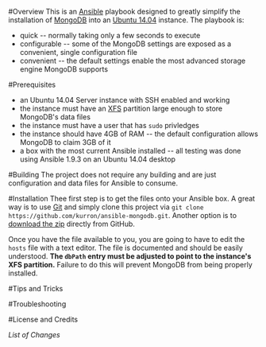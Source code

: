 #Overview
This is an [Ansible](http://www.ansible.com/) playbook designed to greatly simplify the installation 
of [MongoDB](https://www.mongodb.org/) into an [Ubuntu 14.04](http://www.ubuntu.com/) instance.  The playbook is:

* quick -- normally taking only a few seconds to execute
* configurable -- some of the MongoDB settings are exposed as a convenient, single configuration file
* convenient -- the default settings enable the most advanced storage engine MongoDB supports

#Prerequisites

* an Ubuntu 14.04 Server instance with SSH enabled and working
* the instance must have an [XFS](https://en.wikipedia.org/wiki/XFS) partition large enough to store MongoDB's data files
* the instance must have a user that has `sudo` privledges
* the instance should have 4GB of RAM -- the default configuration allows MongoDB to claim 3GB of it
* a box with the most current Ansible installed -- all testing was done using Ansible 1.9.3 on an Ubuntu 14.04 desktop
 
#Building
The project does not require any building and are just configuration and data files for Ansible to consume.

#Installation
Thee first step is to get the files onto your Ansible box.  A great way is to use [Git](https://git-scm.com/) and
simply clone this project via `git clone https://github.com/kurron/ansible-mongodb.git`.  Another option is to 
[download the zip](https://github.com/kurron/ansible-mongodb/archive/master.zip) directly from GitHub.

Once you have the file available to you, you are going to have to edit the `hosts` file with a text editor.  The 
file is documented and should be easily understood. **The `dbPath` entry must be adjusted to point to the instance's
XFS partition.** Failure to do this will prevent MongoDB from being properly installed.

#Tips and Tricks

#Troubleshooting

#License and Credits

*List of Changes*
